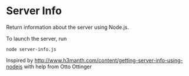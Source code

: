 Server Info
===

Return information about the server using Node.js.

To launch the server, run

```shell
node server-info.js
```

Inspired by http://www.h3manth.com/content/getting-server-info-using-nodejs with help from Otto Ottinger

